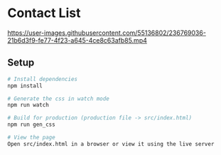 # Contact List

https://user-images.githubusercontent.com/55136802/236769036-21b6d3f9-fe77-4f23-a645-4ce8c63afb85.mp4

## Setup

```bash
# Install dependencies
npm install

# Generate the css in watch mode
npm run watch

# Build for production (production file -> src/index.html)
npm run gen_css

# View the page
Open src/index.html in a browser or view it using the live server
```
